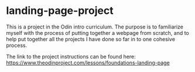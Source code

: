 # landing-page-project
This is a project in the Odin intro curriculum. The purpose is to familiarize myself with the process of putting together a webpage from scratch, and to help put together all the projects I have done so far in to one cohesive process.

The link to the project instructions can be found here: https://www.theodinproject.com/lessons/foundations-landing-page